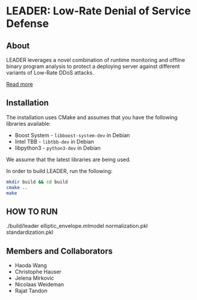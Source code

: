 # LEADER: Low-Rate Denial of Service Defense

## About
LEADER leverages a novel combination of runtime monitoring and offline binary program analysis to protect a deploying server against different variants of Low-Rate DDoS attacks.

[Read more](https://steel.isi.edu/Projects/ddosdefense/)

## Installation
The installation uses CMake and assumes that you have the following libraries available:
* Boost System - `libboost-system-dev` in Debian
* Intel TBB - `libtbb-dev` in Debian
* libpython3 - `python3-dev` in Debian

We assume that the latest libraries are being used.
 
In order to build LEADER, run the following:
```bash
mkdir build && cd build
cmake ..
make
```

## HOW TO RUN
./build/leader elliptic_envelope.mlmodel normalization.pkl standardization.pkl

## Members and Collaborators
* Haoda Wang
* Christophe Hauser
* Jelena Mirkovic
* Nicolaas Weideman
* Rajat Tandon
